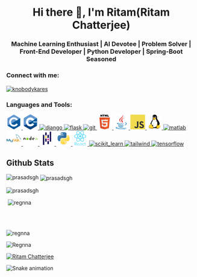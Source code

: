 
<!--
**regnna/regnna** is a ✨ _special_ ✨ repository because its `README.md` (this file) appears on your GitHub profile.

Here are some ideas to get you started:

- 🔭 I’m currently working on ...
- 🌱 I’m currently learning ...
- 👯 I’m looking to collaborate on ...
- 🤔 I’m looking for help with ...
- 💬 Ask me about ...
- 📫 How to reach me: ...
- 😄 Pronouns: ...
- ⚡ Fun fact: ...
-->
<h1 align="center">Hi there 👋, I'm Ritam(Ritam Chatterjee)</h1>
<h3 align="center">Machine Learning Enthusiast | AI Devotee | Problem Solver | Front-End Developer | Python Developer | Spring-Boot Seasoned</h3>



<!-- <p>Let's check it first</p> -->

<!-- <p align="left"> <img src="https://komarev.com/ghpvc/?username=regnna&label=Profile%20views&color=0e75b6&style=flat" alt="regnna" /> </p> -->

<!-- <p align="left"> <a href="https://github.com/ryo-ma/github-profile-trophy"><img src="https://github-profile-trophy.vercel.app/?username=regnna" alt="regnna" /></a> </p> -->
<h3 align="left"><b>Connect with me:</b></h3>
<!-- <p align="left"> <a href="https://twitter.com/knobodykares" target="blank"><img src="https://img.shields.io/twitter/follow/knobodykares?logo=twitter&style=for-the-badge" alt="knobodykares" /></a> </p> -->



<p align="left">
<a href="https://twitter.com/knobodykares" target="blank"><img align="center" src="https://raw.githubusercontent.com/rahuldkjain/github-profile-readme-generator/master/src/images/icons/Social/twitter.svg" alt="knobodykares" height="30" width="40" /></a>
</p>
<!-- <p align="left">
<a href="https://www.linkedin.com/in/ritmchattrg/" target="blank"><img align="center" src="https://raw.githubusercontent.com/rahuldkjain/github-profile-readme-generator/master/src/images/icons/Social/linkedin.svg" alt="ritmchattrg" height="30" width="40" /></a>
</p> -->

<h3 align="left">Languages and Tools:</h3>
<p align="left"> <a href="https://www.cprogramming.com/" target="_blank" rel="noreferrer"> <img src="https://raw.githubusercontent.com/devicons/devicon/master/icons/c/c-original.svg" alt="c" width="40" height="40"/> </a> <a href="https://www.w3schools.com/cpp/" target="_blank" rel="noreferrer"> <img src="https://raw.githubusercontent.com/devicons/devicon/master/icons/cplusplus/cplusplus-original.svg" alt="cplusplus" width="40" height="40"/> </a> <a href="https://www.djangoproject.com/" target="_blank" rel="noreferrer"> <img src="https://cdn.worldvectorlogo.com/logos/django.svg" alt="django" width="40" height="40"/> </a> <a href="https://flask.palletsprojects.com/" target="_blank" rel="noreferrer"> <img src="https://www.vectorlogo.zone/logos/pocoo_flask/pocoo_flask-icon.svg" alt="flask" width="40" height="40"/> </a> <a href="https://git-scm.com/" target="_blank" rel="noreferrer"> <img src="https://www.vectorlogo.zone/logos/git-scm/git-scm-icon.svg" alt="git" width="40" height="40"/> </a> <a href="https://www.w3.org/html/" target="_blank" rel="noreferrer"> <img src="https://raw.githubusercontent.com/devicons/devicon/master/icons/html5/html5-original-wordmark.svg" alt="html5" width="40" height="40"/> </a> <a href="https://www.java.com" target="_blank" rel="noreferrer"> <img src="https://raw.githubusercontent.com/devicons/devicon/master/icons/java/java-original.svg" alt="java" width="40" height="40"/> </a> <a href="https://developer.mozilla.org/en-US/docs/Web/JavaScript" target="_blank" rel="noreferrer"> <img src="https://raw.githubusercontent.com/devicons/devicon/master/icons/javascript/javascript-original.svg" alt="javascript" width="40" height="40"/> </a> <a href="https://www.linux.org/" target="_blank" rel="noreferrer"> <img src="https://raw.githubusercontent.com/devicons/devicon/master/icons/linux/linux-original.svg" alt="linux" width="40" height="40"/> </a> <a href="https://www.mathworks.com/" target="_blank" rel="noreferrer"> <img src="https://upload.wikimedia.org/wikipedia/commons/2/21/Matlab_Logo.png" alt="matlab" width="40" height="40"/> </a> <a href="https://www.mysql.com/" target="_blank" rel="noreferrer"> <img src="https://raw.githubusercontent.com/devicons/devicon/master/icons/mysql/mysql-original-wordmark.svg" alt="mysql" width="40" height="40"/> </a> <a href="https://nodejs.org" target="_blank" rel="noreferrer"> <img src="https://raw.githubusercontent.com/devicons/devicon/master/icons/nodejs/nodejs-original-wordmark.svg" alt="nodejs" width="40" height="40"/> </a> <a href="https://pandas.pydata.org/" target="_blank" rel="noreferrer"> <img src="https://raw.githubusercontent.com/devicons/devicon/2ae2a900d2f041da66e950e4d48052658d850630/icons/pandas/pandas-original.svg" alt="pandas" width="40" height="40"/> </a> <a href="https://www.python.org" target="_blank" rel="noreferrer"> <img src="https://raw.githubusercontent.com/devicons/devicon/master/icons/python/python-original.svg" alt="python" width="40" height="40"/> </a> <a href="https://reactjs.org/" target="_blank" rel="noreferrer"> <img src="https://raw.githubusercontent.com/devicons/devicon/master/icons/react/react-original-wordmark.svg" alt="react" width="40" height="40"/> </a> <a href="https://scikit-learn.org/" target="_blank" rel="noreferrer"> <img src="https://upload.wikimedia.org/wikipedia/commons/0/05/Scikit_learn_logo_small.svg" alt="scikit_learn" width="40" height="40"/> </a> <a href="https://tailwindcss.com/" target="_blank" rel="noreferrer"> <img src="https://www.vectorlogo.zone/logos/tailwindcss/tailwindcss-icon.svg" alt="tailwind" width="40" height="40"/> </a> <a href="https://www.tensorflow.org" target="_blank" rel="noreferrer"> <img src="https://www.vectorlogo.zone/logos/tensorflow/tensorflow-icon.svg" alt="tensorflow" width="40" height="40"/> </a> </p>


## Github Stats
<p><img align="left" src="https://github-readme-stats.vercel.app/api/top-langs?username=regnna&show_icons=true&locale=en&layout=compact" alt="prasadsgh" /></p>

<p>&nbsp;<img align="center" src="https://github-readme-stats.vercel.app/api?username=regnns&show_icons=true&locale=en" alt="prasadsgh" /></p>

<p><img align="center" src="https://github-readme-streak-stats.herokuapp.com/?user=regnna&" alt="prasadsgh" /></p>
<!-- <p><img align="left" src="https://github-readme-stats-ruby-one.vercel.app/api/top-langs?username=regnna&show_icons=true&locale=en&layout=compact&theme=radical" alt="regnna" /></p> -->
<!-- &nbsp -->
<!-- &nbsp -->
<p>&nbsp;<img align="center" src="https://github-readme-stats.vercel.app/api?username=regnna&show_icons=true&locale=en&theme=radical" alt="regnna" /></p>

<br/>
<br/>
<p><img align="center" src="https://github-readme-streak-stats.herokuapp.com/?user=regnna&" alt="regnna" /></p>

<p align="left"> <img src="https://komarev.com/ghpvc/?username=regnna&label=Profile%20views&color=0e75b6&style=flat" alt="Regnna" /> </p>

<p align="left"> <a href="https://github.com/ryo-ma/github-profile-trophy"><img src="https://github-profile-trophy.vercel.app/?username=regnna" alt="Ritam Chatterjee" /></a> </p>



![Snake animation](https://github.com/regnna/regnna/blob/output/github-contribution-grid-snake.svg)




